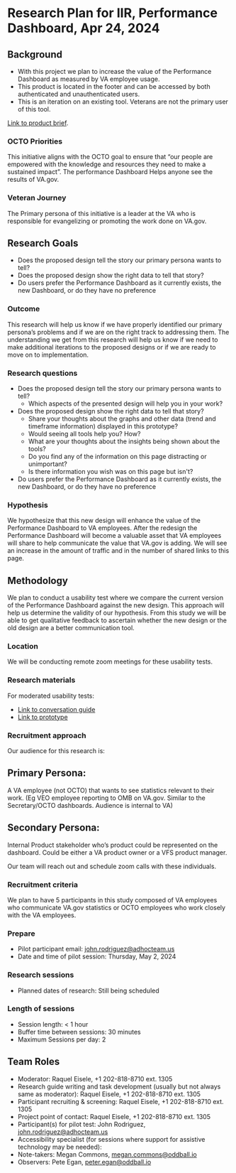 # Research Plan for IIR, Performance Dashboard, Apr 24, 2024

## Background

- With this project we plan to increase the value of the Performance Dashboard as measured by VA employee usage.
- This product is located in the footer and can be accessed by both authenticated and unauthenticated users.
- This is an iteration on an existing tool. Veterans are not the primary user of this tool.

[Link to product brief](https://github.com/department-of-veterans-affairs/va.gov-team/blob/master/products/performance-dashboard/product-outline.md).

### OCTO Priorities 

This initiative aligns with the OCTO goal to ensure that “our people are empowered with the knowledge and resources they need to make a sustained impact”. The performance Dashboard Helps anyone see the results of VA.gov.

### Veteran Journey
The Primary persona of this initiative is a leader at the VA who is responsible for evangelizing or promoting the work done on VA.gov. 

## Research Goals	
- Does the proposed design tell the story our primary persona wants to tell?
- Does the proposed design show the right data to tell that story?
- Do users prefer the Performance Dashboard as it currently exists, the new Dashboard, or do they have no preference


### Outcome
This research will help us know if we have properly identified our primary persona’s problems and if we are on the right track to addressing them. The understanding we get from this research will help us know if we need to make additional iterations to the proposed designs or if we are ready to move on to implementation.

### Research questions

- Does the proposed design tell the story our primary persona wants to tell?
	- Which aspects of the presented design will help you in your work?
- Does the proposed design show the right data to tell that story?
	- Share your thoughts about the graphs and other data (trend and timeframe information) displayed in this prototype?
	- Would seeing all tools help you? How?
 	- What are your thoughts about the insights being shown about the tools? 
 	- Do you find any of the information on this page distracting or unimportant?
  	- Is there information you wish was on this page but isn't? 
- Do users prefer the Performance Dashboard as it currently exists, the new Dashboard, or do they have no preference

### Hypothesis

We hypothesize that this new design will enhance the value of the Performance Dashboard to VA employees. After the redesign the Performance Dashboard will become a valuable asset that VA employees will share to help communicate the value that VA.gov is adding. We will see an increase in the amount of traffic and in the number of shared links to this page.

## Methodology	

We plan to conduct a usability test where we compare the current version of the Performance Dashboard against the new design. This approach will help us determine the validity of our hypothesis. From this study we will be able to get qualitative feedback to ascertain whether the new design or the old design are a better communication tool.

### Location

We will be conducting remote zoom meetings for these usability tests.

### Research materials

For moderated usability tests: 
- [Link to conversation guide](https://github.com/department-of-veterans-affairs/va.gov-team/blob/master/products/performance-dashboard/research/2024-04-Research-PerformanceDashboardRedesign/usability-conversation-guide.md)
- [Link to prototype](https://www.figma.com/proto/2PtOg1H5h5obJUFg7DJpc8/Performance-Dashboard-Larger-Updates?page-id=512%3A55032&type=design&node-id=512-55033&viewport=779%2C532%2C0.11&t=yLUJLXgNFu8BdZro-1&scaling=scale-down&starting-point-node-id=512%3A55033&mode=design)

### Recruitment approach

Our audience for this research is: 
## Primary Persona:
A VA employee (not OCTO) that wants to see statistics relevant to their work. (Eg VEO employee reporting to OMB on VA.gov. Similar to the Secretary/OCTO dashboards. Audience is internal to VA)
## Secondary Persona: 
Internal Product stakeholder who’s product could be represented on the dashboard. Could be either a VA product owner or a VFS product manager.


Our team will reach out and schedule zoom calls with these individuals.


### Recruitment criteria
We plan to have 5 participants in this study composed of VA employees who communicate VA.gov statistics or OCTO employees who work closely with the VA employees. 

### Prepare

* Pilot participant email: john.rodriguez@adhocteam.us
* Date and time of pilot session: Thursday, May 2, 2024 

### Research sessions
* Planned dates of research: Still being scheduled

### Length of sessions
* Session length: < 1 hour
* Buffer time between sessions: 30 minutes 
* Maximum Sessions per day: 2
	
## Team Roles	

- Moderator: Raquel Eisele, +1 202-818-8710 ext. 1305	
- Research guide writing and task development (usually but not always same as moderator): Raquel Eisele, +1 202-818-8710 ext. 1305	
- Participant recruiting & screening:	Raquel Eisele, +1 202-818-8710 ext. 1305
- Project point of contact:	Raquel Eisele, +1 202-818-8710 ext. 1305
- Participant(s) for pilot test: John Rodriguez, john.rodriguez@adhocteam.us
- Accessibility specialist (for sessions where support for assistive technology may be needed):	
- Note-takers: Megan Commons, megan.commons@oddball.io	
- Observers: Pete Egan, peter.egan@oddball.io

